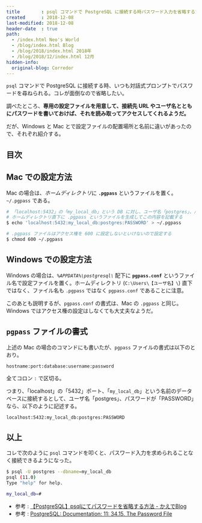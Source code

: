 ```yaml
---
title        : psql コマンドで PostgreSQL に接続する時パスワード入力を省略する方法
created      : 2018-12-08
last-modified: 2018-12-08
header-date  : true
path:
  - /index.html Neo's World
  - /blog/index.html Blog
  - /blog/2018/index.html 2018年
  - /blog/2018/12/index.html 12月
hidden-info:
  original-blog: Corredor
---
```


`psql` コマンドで PostgreSQL に接続する時、いつも対話式プロンプトでパスワードを尋ねられる。コレが面倒なので省略したい。

調べたところ、**専用の設定ファイルを用意して、接続先 URL やユーザ名とともにパスワードを書いておけば、それを読み取ってアクセスしてくれるようだ。**

だが、Windows と Mac とで設定ファイルの配置場所と名前に違いがあったので、それぞれ紹介する。

## 目次

## Mac での設定方法

Mac の場合は、*ホームディレクトリ*に **`.pgpass`** というファイルを置く。`~/.pgpass` である。

```bash
# 「localhost:5432」の「my_local_db」という DB に対し、ユーザ名「postgres」、パスワード「PASSWORD」で接続する、という設定
# ホームディレクトリ直下に .pgpass というファイルを生成してこの内容を記載する
$ echo 'localhost:5432:my_local_db:postgres:PASSWORD' > ~/.pgpass

# .pgpass ファイルはアクセス権を 600 に設定しないといけないので設定する
$ chmod 600 ~/.pgpass
```

## Windows での設定方法

Windows の場合は、*`%APPDATA%\postgresql\`* 配下に **`pgpass.conf`** というファイル名で設定ファイルを置く。ホームディレクトリ (`C:\Users\【ユーザ名】\`) 直下ではなく、ファイル名も `.pgpass` ではなく `pgpass.conf` であることに注意。

このあとも説明するが、`pgpass.conf` の書式は、Mac の `.pgpass` と同じ。Windows ではアクセス権の設定はしなくても大丈夫なようだ。

## `pgpass` ファイルの書式

上述の Mac の場合のコマンドにも書いたが、`pgpass` ファイルの書式は以下のとおり。

```
hostname:port:database:username:password
```

全てコロン `:` で区切る。

つまり、「localhost」の「5432」ポート、「`my_local_db`」という名前のデータベースに接続するとして、ユーザ名「postgres」、パスワードが「PASSWORD」なら、以下のように記述する。

```
localhost:5432:my_local_db:postgres:PASSWORD
```

## 以上

コレで次のように `psql` コマンドを叩くと、パスワード入力を求められることなく接続できるようになった。

```bash
$ psql -U postgres --dbname=my_local_db
psql (11.0)
Type "help" for help.

my_local_db=#
```

- 参考 : [【PostgreSQL】psqlにてパスワードを省略する方法 - かえでBlog](https://kaede.jp/2015/10/27002723.html)
- 参考 : [PostgreSQL: Documentation: 11: 34.15. The Password File](https://www.postgresql.org/docs/11/libpq-pgpass.html)
